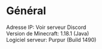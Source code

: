 # Général

Adresse IP: Voir serveur Discord  
Version de Minecraft: 1.18.1 (Java)  
Logiciel serveur: Purpur (Build 1490)  